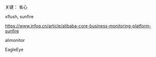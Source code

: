 
关键：
省心

xflush, sunfire

https://www.infoq.cn/article/alibaba-core-business-monitoring-platform-sunfire

alimonitor

EagleEye


